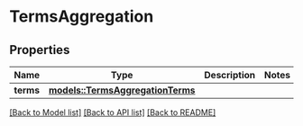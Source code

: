# TermsAggregation

## Properties

Name | Type | Description | Notes
------------ | ------------- | ------------- | -------------
**terms** | [**models::TermsAggregationTerms**](TermsAggregation_terms.md) |  | 

[[Back to Model list]](../README.md#documentation-for-models) [[Back to API list]](../README.md#documentation-for-api-endpoints) [[Back to README]](../README.md)


